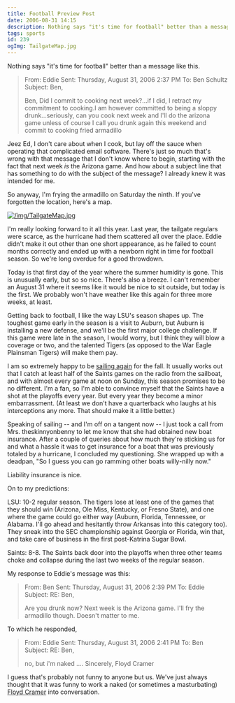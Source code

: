 ```yaml
---
title: Football Preview Post
date: 2006-08-31 14:15
description: Nothing says "it's time for football" better than a message like this.
tags: sports
id: 239
ogImg: TailgateMap.jpg
---
```

Nothing says "it's time for football" better than a message like this.

<blockquote>From: Eddie 
Sent: Thursday, August 31, 2006 2:37 PM
To: Ben Schultz
Subject: Ben,

Ben,
Did I commit to cooking next week?...if I did, I retract my commitment to cooking.I am however committed to being a sloppy drunk...seriously, can you cook next week and I'll do the arizona game unless of course I call you drunk again this weekend and commit to cooking fried armadillo
</blockquote>

Jeez Ed, I don't care about when I cook, but lay off the sauce when operating that complicated email software.  There's just so much that's wrong with that message that I don't know where to begin, starting with the fact that next week *is* the Arizona game.  And how about a subject line that has something to do with the subject of the message?  I already knew it was intended for me.

So anyway, I'm frying the armadillo on Saturday the ninth.  If you've forgotten the location, here's a map.

<a class="lightview centered" href="/img/TailgateMap.jpg" data-lightview-caption="" data-lightview-group="group1"><img src="/img/TailgateMap.jpg" alt="/img/TailgateMap.jpg"><br><span class="caption"></span></a>

I'm really looking forward to it all this year.  Last year, the tailgate regulars were scarce, as the hurricane had them scattered all over the place.  Eddie didn't make it out other than one short appearance, as he failed to count months correctly and ended up with a newborn right in time for football season.  So we're long overdue for a good throwdown.

Today is that first day of the year where the summer humidity is gone.  This is unusually early, but so so nice.  There's also a breeze.  I can't remember an August 31 where it seems like it would be nice to sit outside, but today is the first.  We probably won't have weather like this again for three more weeks, at least.

Getting back to football, I like the way LSU's season shapes up.  The toughest game early in the season is a visit to Auburn, but Auburn is installing a new defense, and we'll be the first major college challenge.  If this game were late in the season, I would worry, but I think they will blow a coverage or two, and the talented Tigers (as opposed to the War Eagle Plainsman Tigers) will make them pay.

I am so extremely happy to be <a href="/velvet-elvis/rhodes-22/bringing-velvet-elvis-home-1">sailing again</a> for the fall.  It usually works out that I catch at least half of the Saints games on the radio from the sailboat, and with almost every game at noon on Sunday, this season promises to be no different.  I'm a fan, so I'm able to convince myself that the Saints have a shot at the playoffs every year.  But every year they become a minor embarrassment.  (At least we don't have a quarterback who laughs at his interceptions any more.  That should make it a little better.)

Speaking of sailing -- and I'm off on a tangent now -- I just took a call from Mrs. theskinnyonbenny to let me know that she had obtained new boat insurance.  After a couple of queries about how much they're sticking us for and what a hassle it was to get insurance for a boat that was previously totaled by a hurricane, I concluded my questioning.  She wrapped up with a deadpan, "So I guess you can go ramming other boats willy-nilly now."

Liability insurance is nice.

On to my predictions:

LSU:  10-2 regular season.  The tigers lose at least one of the games that they should win (Arizona, Ole Miss, Kentucky, or Fresno State), and one where the game could go either way (Auburn, Florida, Tennessee, or Alabama.  I'll go ahead and hesitantly throw Arkansas into this category too).  They sneak into the SEC championship against Georgia or Florida, win that, and take care of business in the first post-Katrina Sugar Bowl.

Saints:  8-8.  The Saints back door into the playoffs when three other teams choke and collapse during the last two weeks of the regular season.

My response to Eddie's message was this:

<blockquote>
From: Ben  
Sent: Thursday, August 31, 2006 2:39 PM
To: Eddie 
Subject: RE: Ben,

Are you drunk now?  Next week is the Arizona game.  I'll fry the armadillo though.  Doesn't matter to me.
</blockquote>

To which he responded,

<blockquote>
From: Eddie 
Sent: Thursday, August 31, 2006 2:41 PM
To: Ben 
Subject: RE: Ben,

no, but i'm naked ....
Sincerely,
Floyd Cramer
</blockquote>

I guess that's probably not funny to anyone but us.  We've just always thought that it was funny to work a naked (or sometimes a masturbating) <a href="http://en.wikipedia.org/wiki/Floyd_Cramer" target="_blank">Floyd Cramer</a> into conversation.

